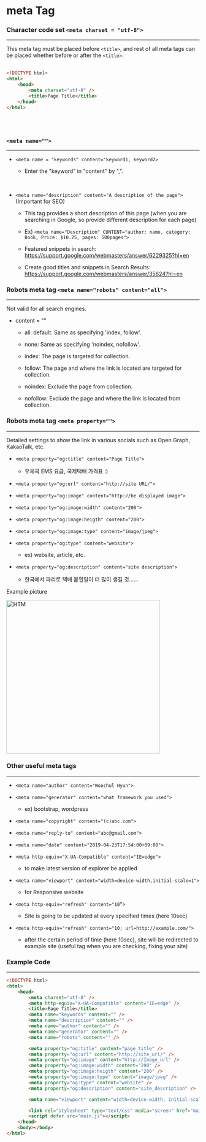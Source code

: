 # meta Tag

### Character code set `<meta charset = "utf-8">`

<hr/>

This meta tag must be placed before `<title>`, and rest of all meta tags can be placed whether before or after the `<title>`.
<br>
<br>

```html
<!DOCTYPE html>
<html>
    <head>
        <meta charset="utf-8" />
        <title>Page Title</title>
    </head>
</html>
```

<br>
<br>

### `<meta name="">`

<hr/>

-   `<meta name = "keywords" content="keyword1, keyword2>`

    -   Enter the "keyword" in "content" by ",".

<br>

-   `<meta name="description" content="A description of the page">` (Important for SEO)

    -   This tag provides a short description of this page (when you are searching in Google, so provide different description for each page)

    -   Ex) `<meta name="Description" CONTENT="author: name, category: Book, Price: $10.25, pages: 500pages">`

    -   Featured snippets in search: https://support.google.com/webmasters/answer/6229325?hl=en

    -   Create good titles and snippets in Search Results: https://support.google.com/webmasters/answer/35624?hl=en

### Robots meta tag `<meta name="robots" content="all">`

<hr/>

Not valid for all search engines.

-   content = ""

    -   all: default. Same as specifying 'index, follow'.

    -   none: Same as specifying 'noindex, nofollow'.

    -   index: The page is targeted for collection.

    -   follow: The page and where the link is located are targeted for collection.

    -   noindex: Exclude the page from collection.

    -   nofollow: Exclude the page and where the link is located from collection.

### Robots meta tag `<meta property="">`

<hr/>

Detailed settings to show the link in various socials such as Open Graph, KakaoTalk, etc.

-   `<meta property="og:title" content="Page Title">`

    -   우체국 EMS 요금, 국제택배 가격표 :)

-   `<meta property="og:url" content="http://site URL/">`

-   `<meta property="og:image" content="http://be displayed image">`

-   `<meta property="og:image:width" content="200">`

-   `<meta property="og:image:heigth" content="200">`

-   `<meta property="og:image:type" content="image/jpeg">`

-   `<meta property="og:type" content="website">`

    -   ex) website, article, etc.

-   `<meta property="og:description" content="site description">`
    -   한국에서 파리로 택배 붙힐일이 더 많이 생길 것……

Example picture

<img width="400px" src="https://i.postimg.cc/NFFGq7J0/meta-property-og.png" alt="HTM" title="Logo HTML">

### Other useful meta tags

<hr/>

-   `<meta name="author" content="Woochul Hyun">`

-   `<meta name="generator" content="what framework you used">`

    -   ex) bootstrap, wordpress

-   `<meta name="copyright" content="(c)abc.com">`

-   `<meta name="reply-to" content="abc@gmail.com">`

-   `<meta name="date" content="2019-04-23T17:54:00+09:00">`

-   `<meta http-equiv="X-UA-Compatible" content="IE=edge">`

    -   to make latest version of explorer be applied

-   `<meta name="viewport" content="width=device-width,initial-scale=1">`

    -   for Responsive website

-   `<meta http-equiv="refresh" content="10”>`

    -   Site is going to be updated at every specified times (here 10sec)

-   `<meta http-equiv="refresh" content="10; url=http://example.com/">`
    -   after the certain period of time (here 10sec), site will be redirected to example site (useful tag when you are checking, fixing your site)

### Example Code

<hr/>

```html
<!DOCTYPE html>
<html>
    <head>
        <meta charset="utf-8" />
        <meta http-equiv="X-UA-Compatible" content="IE=edge" />
        <title>Page Title</title>
        <meta name="keywords" content="" />
        <meta name="description" content="" />
        <meta name="author" content="" />
        <meta name="generator" content="" />
        <meta name="robots" content="" />

        <meta property="og:title" content="page_title" />
        <meta property="og:url" content="http://site_url/" />
        <meta property="og:image" content="http://Image_url" />
        <meta property="og:image:width" content="200" />
        <meta property="og:image:heigth" content="200" />
        <meta property="og:image:type" content="image/jpeg" />
        <meta property="og:type" content="website" />
        <meta property="og:description" content="site_description" />

        <meta name="viewport" content="width=device-width, initial-scale=1" />

        <link rel="stylesheet" type="text/css" media="screen" href="main.css" />
        <script defer src="main.js"></script>
    </head>
    <body></body>
</html>
```

